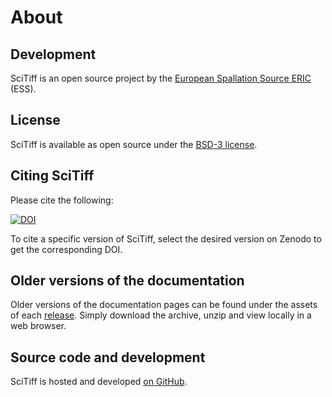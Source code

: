 # About

## Development

SciTiff is an open source project by the [European Spallation Source ERIC](https://europeanspallationsource.se/) (ESS).

## License

SciTiff is available as open source under the [BSD-3 license](https://opensource.org/licenses/BSD-3-Clause).

## Citing SciTiff

Please cite the following:

[![DOI](https://zenodo.org/badge/FIXME.svg)](https://zenodo.org/doi/10.5281/zenodo.FIXME)

To cite a specific version of SciTiff, select the desired version on Zenodo to get the corresponding DOI.

## Older versions of the documentation

Older versions of the documentation pages can be found under the assets of each [release](https://github.com/ess-dmsc-dram/scitiff/releases).
Simply download the archive, unzip and view locally in a web browser.

## Source code and development

SciTiff is hosted and developed [on GitHub](https://github.com/ess-dmsc-dram/scitiff).
